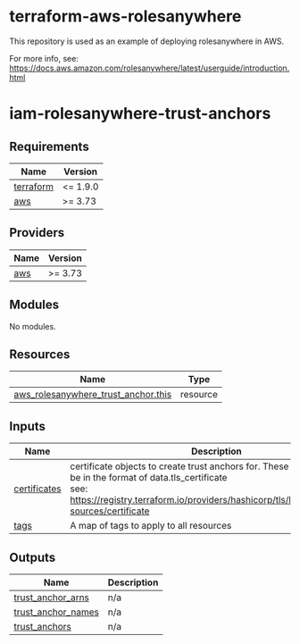 # terraform-aws-rolesanywhere

This repository is used as an example of deploying rolesanywhere in AWS.

For more info, see:
https://docs.aws.amazon.com/rolesanywhere/latest/userguide/introduction.html

# iam-rolesanywhere-trust-anchors

<!-- BEGINNING OF PRE-COMMIT-OPENTOFU DOCS HOOK -->
## Requirements

| Name | Version |
|------|---------|
| <a name="requirement_terraform"></a> [terraform](#requirement\_terraform) | <= 1.9.0 |
| <a name="requirement_aws"></a> [aws](#requirement\_aws) | >= 3.73 |

## Providers

| Name | Version |
|------|---------|
| <a name="provider_aws"></a> [aws](#provider\_aws) | >= 3.73 |

## Modules

No modules.

## Resources

| Name | Type |
|------|------|
| [aws_rolesanywhere_trust_anchor.this](https://registry.terraform.io/providers/hashicorp/aws/latest/docs/resources/rolesanywhere_trust_anchor) | resource |

## Inputs

| Name | Description | Type | Default | Required |
|------|-------------|------|---------|:--------:|
| <a name="input_certificates"></a> [certificates](#input\_certificates) | certificate objects to create trust anchors for. These are expected to be in the format of data.tls\_certificate<br>see: https://registry.terraform.io/providers/hashicorp/tls/latest/docs/data-sources/certificate | `any` | n/a | yes |
| <a name="input_tags"></a> [tags](#input\_tags) | A map of tags to apply to all resources | `map(string)` | `{}` | no |

## Outputs

| Name | Description |
|------|-------------|
| <a name="output_trust_anchor_arns"></a> [trust\_anchor\_arns](#output\_trust\_anchor\_arns) | n/a |
| <a name="output_trust_anchor_names"></a> [trust\_anchor\_names](#output\_trust\_anchor\_names) | n/a |
| <a name="output_trust_anchors"></a> [trust\_anchors](#output\_trust\_anchors) | n/a |
<!-- END OF PRE-COMMIT-OPENTOFU DOCS HOOK -->
